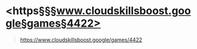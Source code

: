 # <https§§§www.cloudskillsboost.google§games§4422>
> <https://www.cloudskillsboost.google/games/4422>
